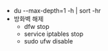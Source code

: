 * du --max-depth=1 -h | sort -hr
* 방화벽 해제
  * dfw stop
  * service iptables stop 
  * sudo ufw disable
